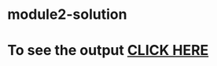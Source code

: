 # module2-solution
# To see the output [CLICK HERE](https://lokeshreddykayam.github.io/module2-solution/index.html)
